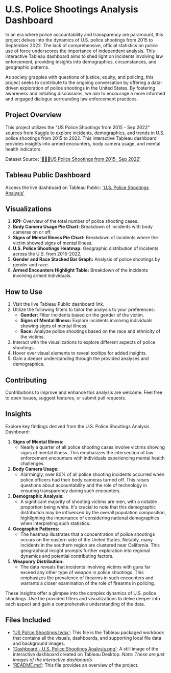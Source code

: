 # U.S. Police Shootings Analysis Dashboard
In an era where police accountability and transparency are paramount, this project delves into the dynamics of U.S. police shootings from 2015 to September 2022. The lack of comprehensive, official statistics on police use of force underscores the importance of independent analysis. This interactive Tableau dashboard aims to shed light on incidents involving law enforcement, providing insights into demographics, circumstances, and geographic patterns.

As society grapples with questions of justice, equity, and policing, this project seeks to contribute to the ongoing conversation by offering a data-driven exploration of police shootings in the United States. By fostering awareness and initiating discussions, we aim to encourage a more informed and engaged dialogue surrounding law enforcement practices.

## Project Overview
This project utilizes the "US Police Shootings from 2015 - Sep 2022" sources from Kaggle to explore incidents, demographics, and trends in U.S. police shootings from 2015 to 2022. This interactive Tableau dashboard provides insights into armed encounters, body camera usage, and mental health indicators.

Dataset Source: ['👮‍♂️🔫US Police Shootings from 2015- Sep 2022'](https://www.kaggle.com/datasets/ramjasmaurya/us-police-shootings-from-20152022/data)

## Tableau Public Dashboard
Access the live dashboard on Tableau Public: ['U.S. Police Shootings Analysis'](https://public.tableau.com/app/profile/jordan.ho1006/viz/USPoliceShootings_17066618168550/Dashboard)

## Visualizations
1. **KPI:** Overview of the total number of police shooting cases.
2. **Body Camera Usage Pie Chart:** Breakdown of incidents with body cameras on or off.
3. **Signs of Mental Illness Pie Chart:** Breakdown of incidents where the victim showed signs of mental illness.
4. **U.S. Police Shootings Heatmap:** Geographic distribution of incidents across the U.S. from 2015-2022.
5. **Gender and Race Stacked Bar Graph:** Analysis of police shootings by gender and race.
6. **Armed Encounters Highlight Table:** Breakdown of the incidents involving armed individuals.

## How to Use
1. Visit the live Tableau Public dashboard link.
2. Utilize the following filters to tailor the analysis to your preferences:
    - **Gender:** Filter incidents based on the gender of the victim.
    - **Signs of Mental Illness:** Explore incidents involving individuals showing signs of mental illness.
    - **Race:** Analyze police shootings based on the race and ethnicity of the victims.
3. Interact with the visualizations to explore different aspects of police shootings.
4. Hover over visual elements to reveal tooltips for added insights.
5. Gain a deeper understanding through the provided analyses and demographics.

## Contributing
Contributions to improve and enhance this analysis are welcome. Feel free to open issues, suggest features, or submit pull requests.

## Insights
Explore key findings derived from the U.S. Police Shootings Analysis Dashboard:
1. **Signs of Mental Illness:**
   - Nearly a quarter of all police shooting cases involve victims showing signs of mental illness. This emphasizes the intersection of law enforcement encounters with individuals experiencing mental health challenges.
2. **Body Camera Usage:**
   - Alarmingly, over 80% of all police shooting incidents occurred when police officers had their body cameras turned off. This raises questions about accountability and the role of technology in ensuring transparency during such encounters.
3. **Demographic Analysis:**
   - A significant majority of shooting victims are men, with a notable proportion being white. It's crucial to note that this demographic distribution may be influenced by the overall population composition, highlighting the importance of considering national demographics when interpreting such statistics.
4. **Geographic Patterns:**
   - The heatmap illustrates that a concentration of police shootings occurs on the eastern side of the United States. Notably, many incidents in the southern region are clustered near California. This geographical insight prompts further exploration into regional dynamics and potential contributing factors.
5. **Weaponry Distribution:**
   - The data reveals that incidents involving victims with guns far exceed any other type of weapon in police shootings. This emphasizes the prevalence of firearms in such encounters and warrants a closer examination of the role of firearms in policing.

These insights offer a glimpse into the complex dynamics of U.S. police shootings. Use the provided filters and visualizations to delve deeper into each aspect and gain a comprehensive understanding of the data.

## Files Included
  - ['US Police Shootings.twbx'](https://github.com/jordanho1006/sql-tableau-projects/blob/main/U.S.%20Police%20Shootings%20Dashboard/US%20Police%20Shootings.twbx): This file is the Tableau packaged workbook that contains all the visuals, dashboards, and supporting local file data and background images.
  - ['Dashboard - U.S. Police Shootings Analysis.png'](https://github.com/jordanho1006/sql-tableau-projects/blob/main/U.S.%20Police%20Shootings%20Dashboard/Dashboard%20-%20U.S.%20Police%20Shootings%20Analysis.png): A still image of the interactive dashboard created on Tableau Desktop. *Note: These are just images of the interactive dashboards*
  - ['README.md'](https://github.com/jordanho1006/sql-tableau-projects/blob/main/U.S.%20Police%20Shootings%20Dashboard/README.md): This file provides an overview of the project.
